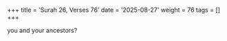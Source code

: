 +++
title = 'Surah 26, Verses 76'
date = '2025-08-27'
weight = 76
tags = []
+++

you and your ancestors?